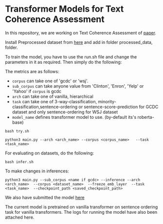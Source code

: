 # Transformer Models for Text Coherence Assessment

In this repository, we are working on Text Coherence Assessment of [paper](https://arxiv.org/abs/2109.02176).

Install Preprocessed dataset from [here](https://iiitaphyd-my.sharepoint.com/:u:/g/personal/devesh_marwah_research_iiit_ac_in/EUx8whb7hHtIhxA_n1CXMXoBk-dDc9TyehyEIc_x5ncMMw?e=OjT59q) and add in folder processed_data, folder.

To train the model, you have to use the run.sh file and change the parameters in it as required. Then simply do the following:

The metrics are as follows:

- `corpus` can take one of 'gcdc' or 'wsj'.
- `sub_corpus` can take anyone value from  'Clinton', 'Enron', 'Yelp' or 'Yahoo' if `corpus` is gcdc
- `arch` can take one of vanilla, hierarchical
- `task` can take one of 3-way-classification, minority-classification,sentence-ordering or sentence-score-prediction for GCDC dataset and only sentence-ordering for WSJ dataset
- `model_name` defines transformer model to use. (by-default its's roberta-base)

```
bash try.sh
```

```
python3 main.py --arch <arch_name> --corpus <corpus_name>   --task <task_name>
```

For evaluating on datasets, do the following:

```
bash infer.sh
```
To make changes in inferences:
```
python3 main.py --sub_corpus <name if gcdc> --inference --arch <arch_name>  --corpus <dataset_name>  --freeze_emb_layer  --task <task_name>  --checkpoint_path <saved_checkpoint_path>

```
We also have submitted the model [here](https://iiitaphyd-my.sharepoint.com/:f:/g/personal/devesh_marwah_research_iiit_ac_in/EojD7orR1MVCkRrnJyuW6qMBhlWvWWeWaDz6bIop9_5VSA?e=UZmOAc) 

The current model is pretrained on vanilla transformer on sentence ordering task for vanilla transformers.
The logs for running the model have also been attached here.
